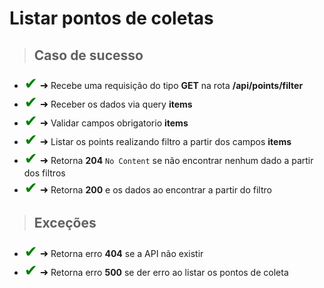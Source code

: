 # Listar pontos de coletas

> ## Caso de sucesso

- <span style='font-size:25px; color: green;'>&#10004;</span>
  <span style='font-size:16px;'>&#10140;</span> Recebe uma requisição do tipo **GET** na rota **/api/points/filter**
- <span style='font-size:25px; color: green;'>&#10004;</span>
  <span style='font-size:16px;'>&#10140;</span> Receber os dados via query **items**
- <span style='font-size:25px; color: green;'>&#10004;</span>
  <span style='font-size:16px;'>&#10140;</span> Validar campos obrigatorio **items**
- <span style='font-size:25px; color: green;'>&#10004;</span>
  <span style='font-size:16px;'>&#10140;</span> Listar os points realizando filtro a partir dos campos **items**
- <span style='font-size:25px; color: green;'>&#10004;</span>
  <span style='font-size:16px;'>&#10140;</span> Retorna **204** `No Content` se não encontrar nenhum dado a partir dos filtros 
- <span style='font-size:25px; color: green;'>&#10004;</span>
  <span style='font-size:16px;'>&#10140;</span> Retorna **200** e os dados ao encontrar a partir do filtro 

> ## Exceções

- <span style='font-size:25px; color: green;'>&#10004;</span>
  <span style='font-size:16px;'>&#10140;</span> Retorna erro **404** se a API não existir
- <span style='font-size:25px; color: green;'>&#10004;</span>
  <span style='font-size:16px;'>&#10140;</span> Retorna erro **500** se der erro ao listar os pontos de coleta